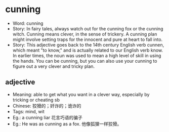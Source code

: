 # cunning

- Word: cunning
- Story: In fairy tales, always watch out for the cunning fox or the cunning witch. Cunning means clever, in the sense of trickery. A cunning plan might involve setting traps for the innocent and pure at heart to fall into.
- Story: This adjective goes back to the 14th century English verb cunnen, which meant "to know," and is actually related to our English verb know. In earlier times, the noun was used to mean a high level of skill in using the hands. You can be cunning, but you can also use your cunning to figure out a very clever and tricky plan.

## adjective

- Meaning: able to get what you want in a clever way, especially by tricking or cheating sb
- Chinese: 狡猾的；奸诈的；诡诈的
- Tags: mind, wit
- Eg.: a cunning liar 花言巧语的骗子
- Eg.: He was as cunning as a fox. 他像狐狸一样狡猾。

